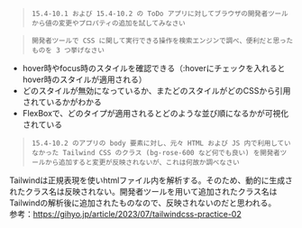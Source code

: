 >     15.4-10.1 および 15.4-10.2 の ToDo アプリに対してブラウザの開発者ツールから値の変更やプロパティの追加を試してみなさい

>     開発者ツールで CSS に関して実行できる操作を検索エンジンで調べ、便利だと思ったものを 3 つ挙げなさい

- hover時やfocus時のスタイルを確認できる（:hoverにチェックを入れるとhover時のスタイルが適用される）
- どのスタイルが無効になっているか、またどのスタイルがどのCSSから引用されているかがわかる
- FlexBoxで、どのタイプが適用されるとどのような並び順になるかが可視化されている

>     15.4-10.2 のアプリの body 要素に対し、元々 HTML および JS 内で利用していなかった Tailwind CSS のクラス (bg-rose-600 など何でも良い) を開発者ツールから追加すると変更が反映されないが、これは何故か調べなさい

Tailwindは正規表現を使いhtmlファイル内を解析する。そのため、動的に生成されたクラス名は反映されない。開発者ツールを用いて追加されたクラス名はTailwindの解析後に追加されたものなので、反映されないのだと思われる。  
参考：https://gihyo.jp/article/2023/07/tailwindcss-practice-02
